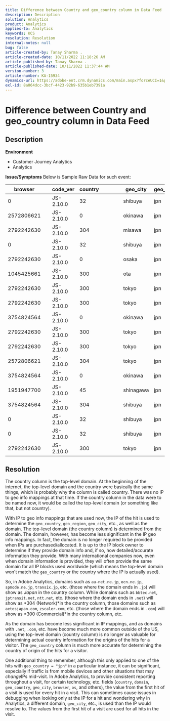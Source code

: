 ```yaml
---
title: Difference between Country and geo_country column in Data Feed
description: Description
solution: Analytics
product: Analytics
applies-to: Analytics
keywords: KCS
resolution: Resolution
internal-notes: null
bug: false
article-created-by: Tanay Sharma .
article-created-date: 10/11/2022 11:18:26 AM
article-published-by: Tanay Sharma .
article-published-date: 10/11/2022 11:37:44 AM
version-number: 3
article-number: KA-15934
dynamics-url: https://adobe-ent.crm.dynamics.com/main.aspx?forceUCI=1&pagetype=entityrecord&etn=knowledgearticle&id=49eac867-5649-ed11-bba2-0022480868ff
exl-id: 8a064dcc-3bcf-4423-92b9-635b1eb7391a
---
```

# Difference between Country and geo_country column in Data Feed

## Description

<b>Environment</b>
- Customer Journey Analytics
- Analytics



<b>Issue/Symptoms</b>
Below is Sample Raw Data for such event:


| browser |   | code_ver | country |   |   |   | geo_city | geo_country |   |   |   |   |
| --- | --- | --- | --- | --- | --- | --- | --- | --- | --- | --- | --- | --- |
| 0 |   | JS-2.10.0 | 32 |   |   |   | shibuya | jpn |   |   |   |   |
| 2572806621 |   | JS-2.10.0 | 0 |   |   |   | okinawa | jpn |   |   |   |   |
| 2792242630 |   | JS-2.10.0 | 304 |   |   |   | misawa | jpn |   |   |   |   |
| 0 |   | JS-2.10.0 | 32 |   |   |   | shibuya | jpn |   |   |   |   |
| 2792242630 |   | JS-2.10.0 | 0 |   |   |   | osaka | jpn |   |   |   |   |
| 1045425661 |   | JS-2.10.0 | 300 |   |   |   | ota | jpn |   |   |   |   |
| 2792242630 |   | JS-2.10.0 | 300 |   |   |   | tokyo | jpn |   |   |   |   |
| 2792242630 |   | JS-2.10.0 | 300 |   |   |   | tokyo | jpn |   |   |   |   |
| 3754824564 |   | JS-2.10.0 | 0 |   |   |   | okinawa | jpn |   |   |   |   |
| 2792242630 |   | JS-2.10.0 | 300 |   |   |   | tokyo | jpn |   |   |   |   |
| 2792242630 |   | JS-2.10.0 | 300 |   |   |   | tokyo | jpn |   |   |   |   |
| 2572806621 |   | JS-2.10.0 | 304 |   |   |   | tokyo | jpn |   |   |   |   |
| 3754824564 |   | JS-2.10.0 | 0 |   |   |   | okinawa | jpn |   |   |   |   |
| 1951947700 |   | JS-2.10.0 | 45 |   |   |   | shinagawa | jpn |   |   |   |   |
| 3754824564 |   | JS-2.10.0 | 304 |   |   |   | shibuya | jpn |   |   |   |   |
| 0 |   | JS-2.10.0 | 32 |   |   |   | shibuya | jpn |   |   |   |   |
| 0 |   | JS-2.10.0 | 32 |   |   |   | shibuya | jpn |   |   |   |   |
| 2792242630 |   | JS-2.10.0 | 300 |   |   |   | tokyo | jpn |   |   |   |   |





## Resolution


The country column is the top-level domain. At the beginning of the internet, the top-level domain and the country were basically the same things, which is probably why the column is called country. There was no IP to geo info mappings at that time. If the country column in the data were to be named now, it would be called the top-level domain (or something like that, but not country).

With IP to geo info mappings that are used now, the IP of the hit is used to determine the `geo_country`, `geo_region`, `geo_city`, etc., as well as the domain. The top-level domain (the country column) is determined from the domain. The domain, however, has become less significant in the IP geo info mappings.
In fact, the domain is no longer required to be provided when IPs are purchased/allocated. It is up to the IP block owner to determine if they provide domain info and, if so, how detailed/accurate information they provide. With many international companies now, even when domain information is provided, they will often provide the same domain for all IP blocks used worldwide (which means the top-level domain won't match the `geo_country` or the country where the IP is actually used).

So, in Adobe Analytics, domains such as `au-net.ne.jp`, `ocn.ne.jp`, `spmode.ne.jp`, `transix.jp`, etc. (those where the domain ends in `.jp`) will show as *Japan* in the country column. While domains such as `bbtec.net`, `jptransit.net`, `ntt.net`, etc. (those where the domain ends in `.net`) will show as *304 (Network)*in the country column, those domains such as `aetosjapan.com`, `zscaler.com`, etc. (those where the domain ends in `.com`) will show as *300 (Commercial)*in the country column, etc.

As the domain has become less significant in IP mappings, and as domains with `.net`, `.com`, etc. have become much more common outside of the US, using the top-level domain (country column) is no longer as valuable for determining actual country information for the origins of the hits for a visitor. The `geo_country` column is much more accurate for determining the country of origin of the hits for a visitor.

One additional thing to remember, although this only applied to one of the hits with `geo_country = "jpn"` in a particular instance, it can be significant, especially if traffic is from mobile devices and other situations that may *change*IPs mid-visit. In Adobe Analytics, to provide consistent reporting throughout a visit, for certain technology, etc. fields (`country`, `domain`, `geo_country`, `geo_city`, `browser`, `os`, and others), the value from the first hit of a visit is used for every hit in a visit. This can sometimes cause issues in debugging when looking only at the IP for a hit and wondering why in Analytics, a different domain, `geo_city`, etc., is used than the IP would resolve to. The values from the first hit of a visit are used for all hits in the visit.
